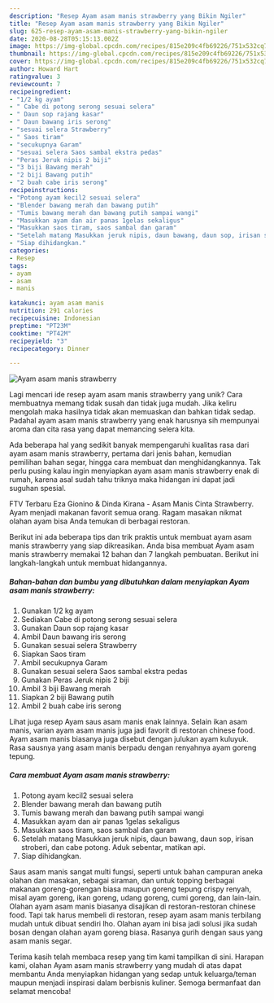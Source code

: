 ```yaml
---
description: "Resep Ayam asam manis strawberry yang Bikin Ngiler"
title: "Resep Ayam asam manis strawberry yang Bikin Ngiler"
slug: 625-resep-ayam-asam-manis-strawberry-yang-bikin-ngiler
date: 2020-08-28T05:15:13.002Z
image: https://img-global.cpcdn.com/recipes/815e209c4fb69226/751x532cq70/ayam-asam-manis-strawberry-foto-resep-utama.jpg
thumbnail: https://img-global.cpcdn.com/recipes/815e209c4fb69226/751x532cq70/ayam-asam-manis-strawberry-foto-resep-utama.jpg
cover: https://img-global.cpcdn.com/recipes/815e209c4fb69226/751x532cq70/ayam-asam-manis-strawberry-foto-resep-utama.jpg
author: Howard Hart
ratingvalue: 3
reviewcount: 7
recipeingredient:
- "1/2 kg ayam"
- " Cabe di potong serong sesuai selera"
- " Daun sop rajang kasar"
- " Daun bawang iris serong"
- "sesuai selera Strawberry"
- " Saos tiram"
- "secukupnya Garam"
- "sesuai selera Saos sambal ekstra pedas"
- "Peras Jeruk nipis 2 biji"
- "3 biji Bawang merah"
- "2 biji Bawang putih"
- "2 buah cabe iris serong"
recipeinstructions:
- "Potong ayam kecil2 sesuai selera"
- "Blender bawang merah dan bawang putih"
- "Tumis bawang merah dan bawang putih sampai wangi"
- "Masukkan ayam dan air panas 1gelas sekaligus"
- "Masukkan saos tiram, saos sambal dan garam"
- "Setelah matang Masukkan jeruk nipis, daun bawang, daun sop, irisan stroberi, dan cabe potong. Aduk sebentar, matikan api."
- "Siap dihidangkan."
categories:
- Resep
tags:
- ayam
- asam
- manis

katakunci: ayam asam manis 
nutrition: 291 calories
recipecuisine: Indonesian
preptime: "PT23M"
cooktime: "PT42M"
recipeyield: "3"
recipecategory: Dinner

---
```



![Ayam asam manis strawberry](https://img-global.cpcdn.com/recipes/815e209c4fb69226/751x532cq70/ayam-asam-manis-strawberry-foto-resep-utama.jpg)

Lagi mencari ide resep ayam asam manis strawberry yang unik? Cara membuatnya memang tidak susah dan tidak juga mudah. Jika keliru mengolah maka hasilnya tidak akan memuaskan dan bahkan tidak sedap. Padahal ayam asam manis strawberry yang enak harusnya sih mempunyai aroma dan cita rasa yang dapat memancing selera kita.

Ada beberapa hal yang sedikit banyak mempengaruhi kualitas rasa dari ayam asam manis strawberry, pertama dari jenis bahan, kemudian pemilihan bahan segar, hingga cara membuat dan menghidangkannya. Tak perlu pusing kalau ingin menyiapkan ayam asam manis strawberry enak di rumah, karena asal sudah tahu triknya maka hidangan ini dapat jadi suguhan spesial.

FTV Terbaru Eza Gionino &amp; Dinda Kirana - Asam Manis Cinta Strawberry. Ayam menjadi makanan favorit semua orang. Ragam masakan nikmat olahan ayam bisa Anda temukan di berbagai restoran.


Berikut ini ada beberapa tips dan trik praktis untuk membuat ayam asam manis strawberry yang siap dikreasikan. Anda bisa membuat Ayam asam manis strawberry memakai 12 bahan dan 7 langkah pembuatan. Berikut ini langkah-langkah untuk membuat hidangannya.

<!--inarticleads1-->

##### Bahan-bahan dan bumbu yang dibutuhkan dalam menyiapkan Ayam asam manis strawberry:

1. Gunakan 1/2 kg ayam
1. Sediakan  Cabe di potong serong sesuai selera
1. Gunakan  Daun sop rajang kasar
1. Ambil  Daun bawang iris serong
1. Gunakan sesuai selera Strawberry
1. Siapkan  Saos tiram
1. Ambil secukupnya Garam
1. Gunakan sesuai selera Saos sambal ekstra pedas
1. Gunakan Peras Jeruk nipis 2 biji
1. Ambil 3 biji Bawang merah
1. Siapkan 2 biji Bawang putih
1. Ambil 2 buah cabe iris serong


Lihat juga resep Ayam saus asam manis enak lainnya. Selain ikan asam manis, varian ayam asam manis juga jadi favorit di restoran chinese food. Ayam asam manis biasanya juga disebut dengan julukan ayam kuluyuk. Rasa sausnya yang asam manis berpadu dengan renyahnya ayam goreng tepung. 

<!--inarticleads2-->

##### Cara membuat Ayam asam manis strawberry:

1. Potong ayam kecil2 sesuai selera
1. Blender bawang merah dan bawang putih
1. Tumis bawang merah dan bawang putih sampai wangi
1. Masukkan ayam dan air panas 1gelas sekaligus
1. Masukkan saos tiram, saos sambal dan garam
1. Setelah matang Masukkan jeruk nipis, daun bawang, daun sop, irisan stroberi, dan cabe potong. Aduk sebentar, matikan api.
1. Siap dihidangkan.


Saus asam manis sangat multi fungsi, seperti untuk bahan campuran aneka olahan dan masakan, sebagai siraman, dan untuk topping berbagai makanan goreng-gorengan biasa maupun goreng tepung crispy renyah, misal ayam goreng, ikan goreng, udang goreng, cumi goreng, dan lain-lain. Olahan ayam asam manis biasanya disajikan di restoran-restoran chinese food. Tapi tak harus membeli di restoran, resep ayam asam manis terbilang mudah untuk dibuat sendiri lho. Olahan ayam ini bisa jadi solusi jika sudah bosan dengan olahan ayam goreng biasa. Rasanya gurih dengan saus yang asam manis segar. 

Terima kasih telah membaca resep yang tim kami tampilkan di sini. Harapan kami, olahan Ayam asam manis strawberry yang mudah di atas dapat membantu Anda menyiapkan hidangan yang sedap untuk keluarga/teman maupun menjadi inspirasi dalam berbisnis kuliner. Semoga bermanfaat dan selamat mencoba!
